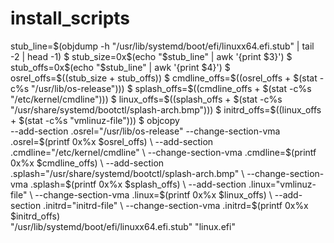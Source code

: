 # install_scripts

stub_line=$(objdump -h "/usr/lib/systemd/boot/efi/linuxx64.efi.stub" | tail -2 | head -1)
$ stub_size=0x$(echo "$stub_line" | awk '{print $3}')
$ stub_offs=0x$(echo "$stub_line" | awk '{print $4}')
$ osrel_offs=$((stub_size + stub_offs))
$ cmdline_offs=$((osrel_offs + $(stat -c%s "/usr/lib/os-release")))
$ splash_offs=$((cmdline_offs + $(stat -c%s "/etc/kernel/cmdline")))
$ linux_offs=$((splash_offs + $(stat -c%s "/usr/share/systemd/bootctl/splash-arch.bmp")))
$ initrd_offs=$((linux_offs + $(stat -c%s "vmlinuz-file")))
$ objcopy \
    --add-section .osrel="/usr/lib/os-release" --change-section-vma .osrel=$(printf 0x%x $osrel_offs) \
    --add-section .cmdline="/etc/kernel/cmdline" \
    --change-section-vma .cmdline=$(printf 0x%x $cmdline_offs) \
    --add-section .splash="/usr/share/systemd/bootctl/splash-arch.bmp" \
    --change-section-vma .splash=$(printf 0x%x $splash_offs) \
    --add-section .linux="vmlinuz-file" \
    --change-section-vma .linux=$(printf 0x%x $linux_offs) \
    --add-section .initrd="initrd-file" \
    --change-section-vma .initrd=$(printf 0x%x $initrd_offs) \
    "/usr/lib/systemd/boot/efi/linuxx64.efi.stub" "linux.efi"
